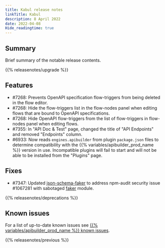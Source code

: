 ```yaml
---
title: Kabul release notes
linkTitle: Kabul
description: 8 April 2022
date: 2022-04-08
Hide_readingtime: true
---
```

## Summary

Brief summary of the notable release contents.

{{% releasenotes/upgrade %}}

<!-- ## Breaking changes -->

## Features

* #7268: Prevents OpenAPI specification flow-triggers from being deleted in the flow editor.
* #7268: Hide the flow-triggers list in the flow-nodes panel when editing flows that are bound to OpenAPI specifications.
* #7268: Hide OpenAPI flow-triggers from the list of flow-triggers in flow-nodes panel when editing flows.
* #7355: In "API Doc & Test" page, changed the title of "API Endpoints" and removed "Endpoints" column.
* #6933: Now reads `engines.apibuilder` from plugin `package.json` files to determine compatibility with the {{% variables/apibuilder_prod_name %}} version in use. Incompatible plugins will fail to start and will not be able to be installed from the "Plugins" page.

## Fixes

* #7347: Updated [json-schema-faker](https://www.npmjs.com/package/json-schema-faker) to address npm-audit security issue #1067281 with sabotaged [faker](https://www.npmjs.com/package/faker) module.

{{% releasenotes/deprecations %}}

<!-- Regenerate modules/plugins with api-builder-tools generate-release-notes script -->
<!-- ## Updated modules -->

<!-- ## Updated plugins -->

## Known issues

For a list of up-to-date known issues see [{{% variables/apibuilder_prod_name %}} known issues](/docs/known_issues/).

{{% releasenotes/previous %}}
